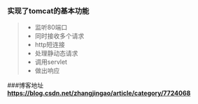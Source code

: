 ### 实现了tomcat的基本功能
>* 监听80端口
>* 同时接收多个请求
>* http短连接
>* 处理静动态请求
>* 调用servlet
>* 做出响应

###博客地址
**https://blog.csdn.net/zhangjingao/article/category/7724068**